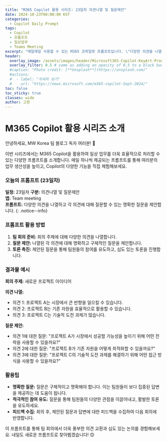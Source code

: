 ```yaml
---
title: "M365 Copilot 활용 시리즈: 23일차 의견나열 및 질문제안"
date: 2024-10-23T00:00:00 KST
categories:
  - Copilot Daily Prompt
tags:
  - Copilot
  - 프롬프트
  - 일상업무
  - Teams Meeting
excerpt: "매일매일 사용할 수 있는 M365 코파일럿 프롬프트입니다. \"다양한 의견을 나열하고 각 의견에 대해 질문할 수 있는 명확한 질문을 제안합니다.\""
header:
  overlay_image: /assets/images/header/Microsoft365-Copilot-KeyArt-Productivity-6K-01.png
  overlay_filter: 0.5 # same as adding an opacity of 0.5 to a black background
  #caption: "Photo credit: [**Unsplash**](https://unsplash.com)"
  #actions:
  #  - label: "자세히 보기"
  #    url: "https://news.microsoft.com/m365-copilot-Sept-2024/"
toc: false
toc_sticky: true
classes: wide
author: 고현
---
```


# M365 Copilot 활용 시리즈 소개

안녕하세요, MW Korea 팀 블로그 독자 여러분! 🎉

이번 시리즈에서는 M365 Copilot을 활용하여 일상 업무를 더욱 효율적으로 처리할 수 있는 다양한 프롬프트를 소개합니다. 매일 하나씩 제공되는 프롬프트를 통해 여러분의 업무 생산성을 높이고, Copilot의 다양한 기능을 직접 체험해보세요.

### 오늘의 프롬프트 (23일차)

**일정:** 23일차
**구분:** 의견나열 및 질문제안  
**앱:** Team meeting  
**프롬프트:** 다양한 의견을 나열하고 각 의견에 대해 질문할 수 있는 명확한 질문을 제안합니다.
{: .notice--info}

### 프롬프트 활용 방법

1. **팀 회의 준비:** 회의 주제에 대해 다양한 의견을 나열합니다.
2. **질문 제안:** 나열된 각 의견에 대해 명확하고 구체적인 질문을 제안합니다.
3. **토론 촉진:** 제안된 질문을 통해 팀원들의 참여를 유도하고, 심도 있는 토론을 진행합니다.

### 결과물 예시

**회의 주제:** 새로운 프로젝트 아이디어

**의견 나열:**
- 의견 1: 프로젝트 A는 시장에서 큰 반향을 일으킬 수 있습니다.
- 의견 2: 프로젝트 B는 기존 자원을 효율적으로 활용할 수 있습니다.
- 의견 3: 프로젝트 C는 기술적 도전 과제가 많습니다.

**질문 제안:**
- 의견 1에 대한 질문: "프로젝트 A가 시장에서 성공할 가능성을 높이기 위해 어떤 전략을 사용할 수 있을까요?"
- 의견 2에 대한 질문: "프로젝트 B가 기존 자원을 어떻게 최적화할 수 있을까요?"
- 의견 3에 대한 질문: "프로젝트 C의 기술적 도전 과제를 해결하기 위해 어떤 접근 방식을 사용할 수 있을까요?"

### 활용팁

- **명확한 질문:** 질문은 구체적이고 명확해야 합니다. 이는 팀원들이 보다 집중된 답변을 제공하는 데 도움이 됩니다.
- **적극적인 참여 유도:** 질문을 통해 팀원들의 다양한 관점을 이끌어내고, 활발한 토론을 유도하세요.
- **피드백 수집:** 회의 후, 제안된 질문과 답변에 대한 피드백을 수집하여 다음 회의에 반영합니다.

이 프롬프트를 통해 팀 회의에서 더욱 풍부한 의견 교환과 심도 있는 논의를 경험해보세요. 내일도 새로운 프롬프트로 찾아뵙겠습니다! 😊

